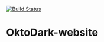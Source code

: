 [![Build Status](https://travis-ci.org/OktoDark/OktoDark-website.svg?branch=master)](https://travis-ci.org/OktoDark/OktoDark-website)

# OktoDark-website
